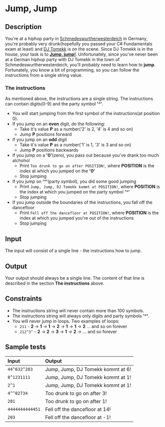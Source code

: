 # Jump, Jump

## Description
You're at a hiphop party in [Schmedeswurtherwesterdeich](https://de.wikipedia.org/wiki/Schmedeswurth) in Germany, 
you're probably very drunk(hopefully you passed your C# Fundamentals exam at least) and [DJ Tomekk](https://en.wikipedia.org/wiki/DJ_Tomekk) is on the scene. 
Since DJ Tomekk is in the house, your task is to **[Jump, jump!](https://www.youtube.com/watch?v=kI6dGJt-fNg)**. 
Unfortunately, since you've never been at a German hiphop party with DJ Tomekk in the town of Schmedeswurtherwesterdeich, you'll probably need to learn how to **jump**. Fortunately, you know a bit of programming,
so you can follow the instructions from a single string value.

### The instructions
As mentioned above, the instructions are a single string. The instructions can contain digits(0-9) and the party symbol **'^'**.
* You will start jumping from the first symbol of the instructions(at position 0).
* If you jump on an **even** digit, do the following:
    - Take it's value **P** as a number('2' is 2, '4' is 4 and so on)
    - Jump **P** positions forward
* If you jump on an **odd** digit
    - Take it's value **P** as a number('1' is 1, '3' is 3 and so on)
    - Jump **P** positions backwards
* If you jump on a **'0'**(zero), you pass out because you've drank too much alchohol
    - Print `Too drunk to go on after POSITION!`, where **POSITION** is the index at which you jumped on the **'0'**
    - Stop jumping
* If you jump on **'^'**(party symbol), you did some good jumping
    - Print `Jump, Jump, DJ Tomekk kommt at POSITION!`, where **POSITION** is the index at which you jumped on the party symbol **'^'**
    - Stop jumping
* If you jump outside the boundaries of the instructions, you fall off the dancefloor
    - Print `Fell off the dancefloor at POSITION!`, where **POSITION** is the index at which you jumped you're out of the instructions
    - Stop jumping

## Input
The input will consist of a single line - the instructions how to jump.

## Output
Your output should always be a single line. The content of that line is described in the section **The instructions** above.

## Constraints
* The instructions string will never contain more than 100 symbols.
* The instructions string will always only digits and party symbols **'^'**.
* You will never jump in loops. Two examples of loops:
    - `211` - **2** -> **1** -> **1** -> **2** -> **1** -> **1** -> **2** ... and so on forever
    - `212^3^` - **2** -> **2** -> **3** -> **1** -> **2** -> ... and so forever

## Sample tests
| Input         | Output                                   |
|:--------------|:-----------------------------------------|
| `44^632^283`    | Jump, Jump, DJ Tomekk kommt at 6!        |
| `8^1231111`     | Jump, Jump, DJ Tomekk kommt at 1!        |
| `2^1`           | Jump, Jump, DJ Tomekk kommt at 1!        |
| `4^^02734`      | Too drunk to go on after 3!              |
| `201`           | Too drunk to go on after 1!              |
| `4444444444451` | Fell off the dancefloor at 14!           |
| `203`           | Fell off the dancefloor at -1!           |